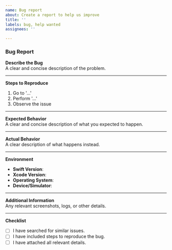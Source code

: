 ```yaml
---
name: Bug report
about: Create a report to help us improve
title: ''
labels: bug, help wanted
assignees: ''

---
```


### Bug Report

**Describe the Bug**  
A clear and concise description of the problem.

---

**Steps to Reproduce**  
1. Go to '...'
2. Perform '...'
3. Observe the issue

---

**Expected Behavior**  
A clear and concise description of what you expected to happen.

---

**Actual Behavior**  
A clear description of what happens instead.

---

**Environment**  
- **Swift Version**:  
- **Xcode Version**:  
- **Operating System**:  
- **Device/Simulator**:  

---

**Additional Information**  
Any relevant screenshots, logs, or other details.

---

**Checklist**  
- [ ] I have searched for similar issues.  
- [ ] I have included steps to reproduce the bug.  
- [ ] I have attached all relevant details.
